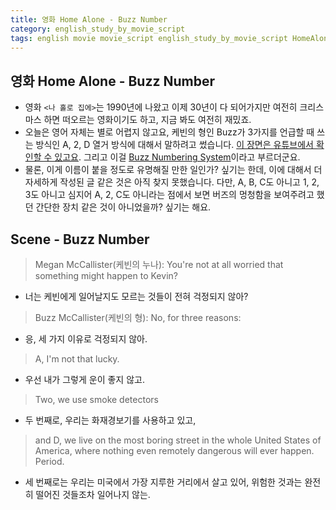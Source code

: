 ```yaml
---
title: 영화 Home Alone - Buzz Number
category: english_study_by_movie_script
tags: english movie movie_script english_study_by_movie_script HomeAlone
---
```


## 영화 Home Alone - Buzz Number

- 영화 `<나 홀로 집에>`는 1990년에 나왔고 이제 30년이 다 되어가지만 여전히 크리스마스 하면 떠오르는 영화이기도 하고, 지금 봐도 여전히 재밌죠. 
- 오늘은 영어 자체는 별로 어렵지 않고요, 케빈의 형인 Buzz가 3가지를 언급할 때 쓰는 방식인 A, 2, D 열거 방식에 대해서 말하려고 썼습니다. [이 장면은 유튜브에서 확인할 수 있고요](https://www.youtube.com/watch?v=gVGbDEAnDyo). 그리고 이걸 [Buzz Numbering System](https://www.urbandictionary.com/define.php?term=Buzz%20Numbering%20System)이라고 부르더군요. 
- 물론, 이게 이름이 붙을 정도로 유명해질 만한 일인가? 싶기는 한데, 이에 대해서 더 자세하게 작성된 글 같은 것은 아직 찾지 못했습니다. 다만, A, B, C도 아니고 1, 2, 3도 아니고 심지어 A, 2, C도 아니라는 점에서 보면 버즈의 멍청함을 보여주려고 했던 간단한 장치 같은 것이 아니었을까? 싶기는 해요.

## Scene - Buzz Number

> Megan McCallister(케빈의 누나): You're not at all worried that something might happen to Kevin?

- 너는 케빈에게 일어날지도 모르는 것들이 전혀 걱정되지 않아?

> Buzz McCallister(케빈의 형): No, for three reasons: 

- 응, 세 가지 이유로 걱정되지 않아.

> A, I'm not that lucky.

- 우선 내가 그렇게 운이 좋지 않고.

> Two, we use smoke detectors 

- 두 번째로, 우리는 화재경보기를 사용하고 있고, 

> and D, we live on the most boring street in the whole United States of America, where nothing even remotely dangerous will ever happen. Period.

- 세 번째로는 우리는 미국에서 가장 지루한 거리에서 살고 있어, 위험한 것과는 완전히 떨어진 것들조차 일어나지 않는.
